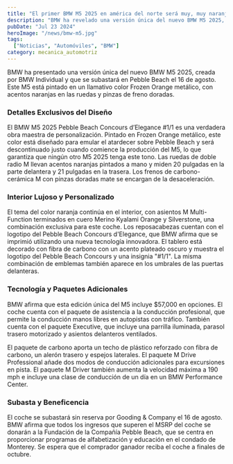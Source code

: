 ```yaml
---
title: "El primer BMW M5 2025 en américa del norte será muy, muy naranja"
description: "BMW ha revelado una versión única del nuevo BMW M5 2025, creado por BMW Individual y que se subastará en Pebble Beach en agosto."
pubDate: "Jul 23 2024"
heroImage: "/news/bmw-m5.jpg"
tags:
  ["Noticias", "Automóviles", "BMW"]
category: mecanica_automotriz
---
```


BMW ha presentado una versión única del nuevo BMW M5 2025, creada por BMW Individual y que se subastará en Pebble Beach el 16 de agosto. Este M5 está pintado en un llamativo color Frozen Orange metálico, con acentos naranjas en las ruedas y pinzas de freno doradas.

### Detalles Exclusivos del Diseño

El BMW M5 2025 Pebble Beach Concours d’Elegance #1/1 es una verdadera obra maestra de personalización. Pintado en Frozen Orange metálico, este color está diseñado para emular el atardecer sobre Pebble Beach y será descontinuado justo cuando comience la producción del M5, lo que garantiza que ningún otro M5 2025 tenga este tono. Las ruedas de doble radio M llevan acentos naranjas pintados a mano y miden 20 pulgadas en la parte delantera y 21 pulgadas en la trasera. Los frenos de carbono-cerámica M con pinzas doradas mate se encargan de la desaceleración.

### Interior Lujoso y Personalizado

El tema del color naranja continúa en el interior, con asientos M Multi-Function terminados en cuero Merino Kyalami Orange y Silverstone, una combinación exclusiva para este coche. Los reposacabezas cuentan con el logotipo del Pebble Beach Concours d'Elegance, que BMW afirma que se imprimió utilizando una nueva tecnología innovadora. El tablero está decorado con fibra de carbono con un acento plateado oscuro y muestra el logotipo del Pebble Beach Concours y una insignia "#1/1". La misma combinación de emblemas también aparece en los umbrales de las puertas delanteras.

### Tecnología y Paquetes Adicionales

BMW afirma que esta edición única del M5 incluye $57,000 en opciones. El coche cuenta con el paquete de asistencia a la conducción profesional, que permite la conducción manos libres en autopistas con tráfico. También cuenta con el paquete Executive, que incluye una parrilla iluminada, parasol trasero motorizado y asientos delanteros ventilados.

El paquete de carbono aporta un techo de plástico reforzado con fibra de carbono, un alerón trasero y espejos laterales. El paquete M Drive Professional añade dos modos de conducción adicionales para excursiones en pista. El paquete M Driver también aumenta la velocidad máxima a 190 mph e incluye una clase de conducción de un día en un BMW Performance Center.

### Subasta y Beneficencia

El coche se subastará sin reserva por Gooding & Company el 16 de agosto. BMW afirma que todos los ingresos que superen el MSRP del coche se donarán a la Fundación de la Compañía Pebble Beach, que se centra en proporcionar programas de alfabetización y educación en el condado de Monterey. Se espera que el comprador ganador reciba el coche a finales de octubre.
